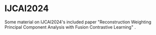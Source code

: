 # IJCAI2024
Some material on IJCAI2024's included paper "Reconstruction Weighting Principal Component Analysis  with Fusion Contrastive Learning" .
